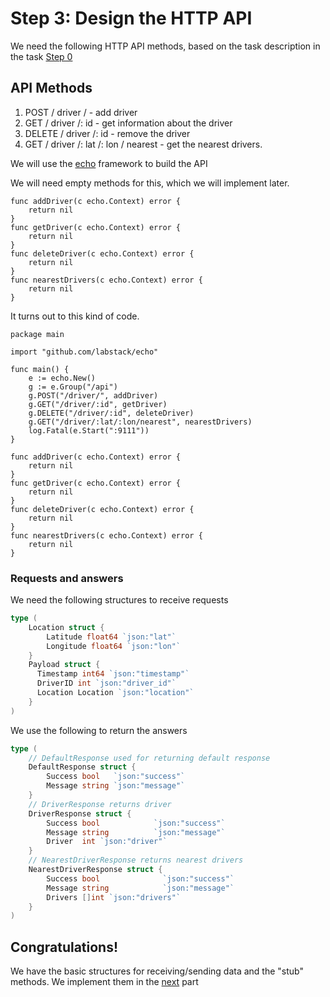 # Step 3: Design the HTTP API

We need the following HTTP API methods, based on the task description in the task [Step 0](../step00/README.md)
## API Methods

1. POST / driver / - add driver
2. GET / driver /: id - get information about the driver
3. DELETE / driver /: id - remove the driver
4. GET / driver /: lat /: lon / nearest - get the nearest drivers.

We will use the [echo](http://echo.labstack.com) framework to build the API

We will need empty methods for this, which we will implement later.

```
func addDriver(c echo.Context) error {
	return nil
}
func getDriver(c echo.Context) error {
	return nil
}
func deleteDriver(c echo.Context) error {
	return nil
}
func nearestDrivers(c echo.Context) error {
	return nil
}
```

It turns out to this kind of code.
```
package main

import "github.com/labstack/echo"

func main() {
	e := echo.New()
	g := e.Group("/api")
	g.POST("/driver/", addDriver)
	g.GET("/driver/:id", getDriver)
	g.DELETE("/driver/:id", deleteDriver)
	g.GET("/driver/:lat/:lon/nearest", nearestDrivers)
	log.Fatal(e.Start(":9111"))
}

func addDriver(c echo.Context) error {
	return nil
}
func getDriver(c echo.Context) error {
	return nil
}
func deleteDriver(c echo.Context) error {
	return nil
}
func nearestDrivers(c echo.Context) error {
	return nil
}
```
### Requests and answers

We need the following structures to receive requests
```Go
type (
    Location struct {
        Latitude float64 `json:"lat"`
        Longitude float64 `json:"lon"`
    }
    Payload struct {
      Timestamp int64 `json:"timestamp"`
      DriverID int `json:"driver_id"`
      Location Location `json:"location"`
    }
)
```
We use the following to return the answers
```Go
type (
	// DefaultResponse used for returning default response
	DefaultResponse struct {
		Success bool   `json:"success"`
		Message string `json:"message"`
	}
	// DriverResponse returns driver
	DriverResponse struct {
		Success bool            `json:"success"`
		Message string          `json:"message"`
		Driver  int `json:"driver"`
	}
	// NearestDriverResponse returns nearest drivers
	NearestDriverResponse struct {
		Success bool              `json:"success"`
		Message string            `json:"message"`
		Drivers []int `json:"drivers"`
	}
)
```

## Congratulations!

We have the basic structures for receiving/sending data and the "stub" methods. We implement them in the [next](../step04/README.md) part

